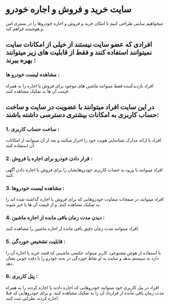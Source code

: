 # سایت خرید و فروش و اجاره خودرو

میخواهیم سایتی طراحی کنیم تا امکان خرید و فروش و اجاره خودروها را در بستری امن و هوشمند فراهم کند.
## افرادی که عضو سایت نیستند از خیلی از امکانات سایت نمیتوانند استفاده کنند و فقط از قابلیت های زیر میتوانند بهره ببرند :
### مشاهده لیست خودرو ها :
افراد بازدیدکننده فقط میتوانند ماشین های موجود برای فروش یا اجاره را به همراه قیمت آن ها به تفکیک مشاهده کنند.

## در این سایت افراد میتوانند با عضویت در سایت و ساخت حساب کاربری به امکانات بیشتری دسترسی داشته باشند:
### 1. ساخت حساب کاربری :
افراد با ارائه مدارک شناسایی هویت خود را احراز میکنند و بعد از آن میتوانند از امکانات آن استفاده کنند.
### 2. قرار دادن خودرو برای اجاره یا فروش : 
افراد میتوانند با ورود به حساب کاربری خودروهایشان را برای فروش یا اجاره دادن آگهی کنند.
### 3. مشاهده لیست خودروها :
افراد میتوانند در صفحات متفاوت خودروهایی که برای فروش یا اجاره گذاشته شده اند را به تفکیک مشاهده کنند. و از قیمت آن ها با خبر شوند.
### 4. دیدن مدت زمان باقی مانده از اجاره ماشین : 
افراد میتوانند مدت زمان دقیق باقی مانده از اجاره ماشین را مشاهده کنند.
### 5. قابلیت تشخیص خوردگی :
با استفاده از هوش مصنوعی، کاربر میتواند عکسی ماشینی که قصد خرید یا اجاره آن را دارد به سیستم بدهد و سایت به او نقاط خوردگی در بدنه خودرو را با دقت خوبی نشان دهد.
### 6. پنل کاربری :
افراد در پنل کاربری خود میتوانند خودروهایی که اجاره دادند یا اجاره کردند را به همراه مدت زمان باقی مانده از قرارداد آن را به تفکیک مشاهده کنند. و برای خودروهایی که قبلا اجاره کردند نظراتی ثبت کنند.
